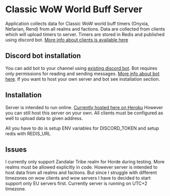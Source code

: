 # Classic WoW World Buff Server

Application collects data for Classic WoW world buff timers (Onyxia, Nefarian, Rend) from all realms and factions.
Data are collected from clients which will upload timers to server. Timers are stored in Redis and published using discord bot.
[More info about clients is available here](https://github.com/techi602/wb-client)

## Discord bot installation

You can add bot to your channel using [existing discord bot](https://discord.com/api/oauth2/authorize?client_id=754343634496651295&permissions=67584&scope=bot). Bot requires only permissions for reading and sending messages.
[More info about bot here](https://discord.com/developers/applications/754343634496651295/information).
If you want to host your own server and bot see installation section.

## Installation

Server is intended to run online. [Currently hosted here on Heroku](https://classic-wb-server.herokuapp.com/)
However you can still host this server on your own. All clients must be configured as well to upload data to given address. 

All you have to do is setup ENV variables for DISCORD_TOKEN and setup redis with REDIS_URL

## Issues

I currently only support Zandalar Tribe realm for Horde during testing. More realms must be allowed explicitly in code. However server is intended to host data from all realms and factions. But since I struggle with different timezones on wow clients and wow servers I have to decided to start support only EU servers first. Currently server is running on UTC+2 timezone. 
